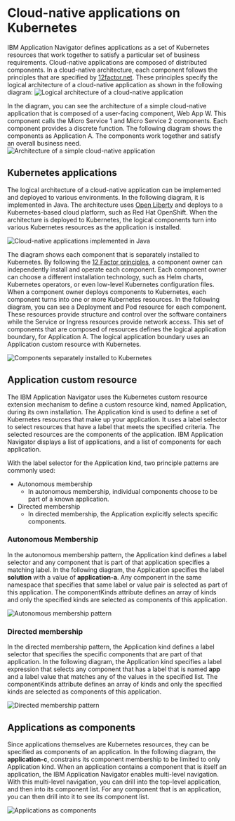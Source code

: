 # Cloud-native applications on Kubernetes

IBM Application Navigator defines applications as a set of Kubernetes resources that work together to satisfy a particular
set of business requirements. Cloud-native applications are composed of distributed components.
In a cloud-native architecture, each component follows the principles that are specified by
[12factor.net](https://12factor.net/). These principles specify the logical architecture of a cloud-native application as shown in the following diagram:
![Logical architecture of a cloud-native application](images/cloudnative.1.png?raw=true)

In the diagram, you can see the architecture of a simple cloud-native application that is composed of a user-facing component,
Web App W. This component calls the Micro Service 1 and Micro Service 2 components. Each component provides a discrete
function. The following diagram shows the components as Application A. The components work together and satisfy an overall
business need.
![Architecture of a simple cloud-native application](images/cloudnative.2.png?raw=true)

## Kubernetes applications

The logical architecture of a cloud-native application can be implemented and deployed to various environments. In the
following diagram, it is implemented in Java. The architecture uses [Open Liberty](https://openliberty.io/) and deploys to a Kubernetes-based
cloud platform, such as Red Hat OpenShift. When the architecture is deployed to Kubernetes, the logical
components turn into various Kubernetes resources as the application is installed.

![Cloud-native applications implemented in Java](images/cloudnative.3.png?raw=true)

The diagram shows each component that is separately installed to Kubernetes. By following the
[12 Factor principles](https://12factor.net/), a component owner
can independently install and operate each component. Each component owner can choose a different installation technology, such as Helm charts, Kubernetes operators, or even low-level Kubernetes configuration files. When a component owner deploys components to Kubernetes, each component turns into one or more Kubernetes resources.
In the following diagram, you can see a Deployment and Pod resource for each component. These resources provide structure and
control over the software containers while the Service or Ingress resources provide network access. This set of components that are composed of resources defines the logical application boundary, for Application A. The logical application boundary uses an Application custom resource with Kubernetes.


![Components separately installed to Kubernetes](images/cloudnative.4.png?raw=true)

## Application custom resource

The IBM Application Navigator uses the Kubernetes custom resource extension mechanism to define a custom resource kind,
named Application, during its own installation. The Application kind is used to define a set of Kubernetes resources that
make up your application. It uses a label selector to select resources that have a label that meets the specified criteria.
The selected resources are the components of the application. IBM Application Navigator displays a list of applications,
and a list of components for each application.

With the label selector for the Application kind, two principle patterns are commonly used:
- Autonomous membership
  - In autonomous membership, individual components choose to be part of a known application.
- Directed membership
  - In directed membership, the Application explicitly selects specific components.

### Autonomous Membership

In the autonomous membership pattern, the Application kind defines a label selector and any component that is part of that
application specifies a matching label. In the following diagram, the Application specifies the label **solution** with a value
of **application-a**. Any component in the same namespace that specifies that same label or value pair is selected as part of
this application. The componentKinds attribute defines an array of kinds and only the specified kinds are selected as
components of this application.


![Autonomous membership pattern](images/cloudnative.5.png?raw=true)

### Directed membership

In the directed membership pattern, the Application kind defines a label selector that specifies the specific components
that are part of that application. In the following diagram, the Application kind specifies a label expression that selects
any component that has a label that is named **app** and a label value that matches any of the values in the specified list. The
componentKinds attribute defines an array of kinds and only the specified kinds are selected as components of this
application.

![Directed membership pattern](images/cloudnative.6.png?raw=true)

## Applications as components

Since applications themselves are Kubernetes resources, they can be specified as components of an application. In the
following diagram, the **application-c**, constrains its component membership to be limited to only Application kind. When an
application contains a component that is itself an application, the IBM Application Navigator enables multi-level navigation.
With this multi-level navigation, you can drill into the top-level application, and then into its component list. For any
component that is an application, you can then drill into it to see its component list.

![Applications as components](images/cloudnative.7.png?raw=true)

